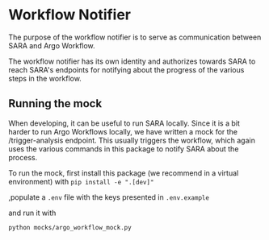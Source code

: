 # Workflow Notifier

The purpose of the workflow notifier is to serve as communication between SARA and Argo
Workflow.

The workflow notifier has its own identity and authorizes towards SARA to reach SARA's
endpoints for notifying about the progress of the various steps in the workflow.

## Running the mock

When developing, it can be useful to run SARA locally. Since it is a bit harder to run
Argo Workflows locally, we have written a mock for the /trigger-analysis endpoint. This
usually triggers the workflow, which again uses the various commands in this package to
notify SARA about the process.

To run the mock, first install this package (we recommend in a virtual environment) with
`pip install -e ".[dev]"`

,populate a `.env` file with the keys presented in `.env.example`

and run it with

`python mocks/argo_workflow_mock.py`
